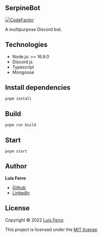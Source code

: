 ## SerpineBot

[![CodeFactor](https://www.codefactor.io/repository/github/luferro/serpinebot/badge/master)](https://www.codefactor.io/repository/github/luferro/serpinebot/overview/master)

A multipurpose Discord bot.

## Technologies

-   Node.js: >= 16.9.0
-   Discord.js
-   Typescript
-   Mongoose

## Install dependencies

```
pnpm install
```

## Build

```
pnpm run build
```

## Start

```
pnpm start
```

## Author

**Luís Ferro**

-   [Github](https://github.com/luferro)
-   [LinkedIn](https://www.linkedin.com/in/luis-ferro/)

## License

Copyright © 2022 [Luís Ferro](https://github.com/luferro)

This project is licensed under the [MIT license](LICENSE).
